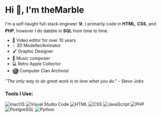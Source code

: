 <h1>Hi 👋, I'm theMarble</h1>
<p>I'm a self-taught full-stack engineer 🛠. I primarily code in <b>HTML</b>, <b>CSS</b>, and <b>PHP</b>, however I do dabble in <b>SQL</b> from time to time.</p>
<ul>
    <li>🎥 Video editor for over 10 years</li>
    <li>💡 3D Modeller/Animator</li>
    <li>🖌 Graphic Designer</li>
    <li>🎹 Music composer</li>
    <li>💻 Retro Apple Collector</li>
    <li><img src="./images/cc.png" height="20" style="vertical-align: middle;"> Computer Clan Archivist</li>
</ul>
<p><i>"The only way to do great work is to love what you do." - Steve Jobs</i></p>
<h3>Tools I Use:</h3>
<p>
    <img alt="macOS" src="https://img.shields.io/badge/mac%20os-000000?logo=apple&logoColor=white">
    <img alt="Visual Studio Code" src="https://img.shields.io/badge/Visual_Studio_Code-0078D4?logo=visual%20studio%20code&logoColor=white">
    <img alt="HTML" src="https://img.shields.io/badge/HTML5-E34F26?logo=html5&logoColor=white">
    <img alt="CSS" src="https://img.shields.io/badge/CSS3-1572B6?logo=css3&logoColor=white">
    <img alt="JavaScript" src="https://img.shields.io/badge/JavaScript-323330?logo=javascript&logoColor=white">
    <img alt="PHP" src="https://img.shields.io/badge/PHP-777BB4?logo=php&logoColor=white">
    <img alt="PostgreSQL" src="https://img.shields.io/badge/PostgreSQL-316192?logo=postgresql&logoColor=white">
    <img alt="Python" src="https://img.shields.io/badge/Python-14354C?logo=python&logoColor=white">
</p>
